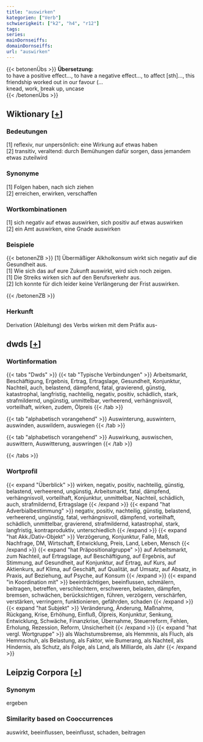 ```yaml
---
title: "auswirken"
kategorien: ["Verb"]
schwierigkeit: ["k2", "h4", "r12"]
tags:
series:
mainDornseiffs:
domainDornseiffs:
url: "auswirken"
---
```


{{< betonenÜbs >}}
**Übersetzung:**  
to have a positive effect..., to have a negative effect..., to affect [sth]..., this friendship worked out in our favour (...  
knead, work, break up, uncase  
{{< /betonenÜbs >}}

## Wiktionary [[+](https://de.wiktionary.org/wiki/auswirken)]

### Bedeutungen
[1] reflexiv, nur unpersönlich: eine Wirkung auf etwas haben  
[2] transitiv, veraltend: durch Bemühungen dafür sorgen, dass jemandem etwas zuteilwird  

### Synonyme
[1] Folgen haben, nach sich ziehen  
[2] erreichen, erwirken, verschaffen  

### Wortkombinationen
[1] sich negativ auf etwas auswirken, sich positiv auf etwas auswirken  
[2] ein Amt auswirken, eine Gnade auswirken  

### Beispiele
{{< betonenZB >}}
[1] Übermäßiger Alkholkonsum wirkt sich negativ auf die Gesundheit aus.  
[1] Wie sich das auf eure Zukunft auswirkt, wird sich noch zeigen.  
[1] Die Streiks wirken sich auf den Berufsverkehr aus.  
[2] Ich konnte für dich leider keine Verlängerung der Frist auswirken.  

{{< /betonenZB >}}
### Herkunft
Derivation (Ableitung) des Verbs wirken mit dem Präfix aus-  



## dwds [[+](https://www.dwds.de/wb/auswirken)]

### Wortinformation
{{< tabs "Dwds" >}}
{{< tab "Typische Verbindungen" >}}
Arbeitsmarkt, Beschäftigung, Ergebnis, Ertrag, Ertragslage, Gesundheit, Konjunktur, Nachteil, auch, belastend, dämpfend, fatal, gravierend, günstig, katastrophal, langfristig, nachteilig, negativ, positiv, schädlich, stark, strafmildernd, ungünstig, unmittelbar, verheerend, verhängnisvoll, vorteilhaft, wirken, zudem, Ölpreis
{{< /tab >}}

{{< tab "alphabetisch vorangehend" >}}
Auswinterung, auswintern, auswinden, auswildern, auswiegen
{{< /tab >}}

{{< tab "alphabetisch vorangehend" >}}
Auswirkung, auswischen, auswittern, Auswitterung, auswringen
{{< /tab >}}

{{< /tabs >}}

### Wortprofil
{{< expand "Überblick" >}} wirken, negativ, positiv, nachteilig, günstig, belastend, verheerend, ungünstig, Arbeitsmarkt, fatal, dämpfend, verhängnisvoll, vorteilhaft, Konjunktur, unmittelbar, Nachteil, schädlich, auch, strafmildernd, Ertragslage {{< /expand >}}
{{< expand "hat Adverbialbestimmung" >}} negativ, positiv, nachteilig, günstig, belastend, verheerend, ungünstig, fatal, verhängnisvoll, dämpfend, vorteilhaft, schädlich, unmittelbar, gravierend, strafmildernd, katastrophal, stark, langfristig, kontraproduktiv, unterschiedlich {{< /expand >}}
{{< expand "hat Akk./Dativ-Objekt" >}} Verzögerung, Konjunktur, Falle, Maß, Nachfrage, DM, Wirtschaft, Entwicklung, Preis, Land, Leben, Mensch {{< /expand >}}
{{< expand "hat Präpositionalgruppe" >}} auf Arbeitsmarkt, zum Nachteil, auf Ertragslage, auf Beschäftigung, auf Ergebnis, auf Stimmung, auf Gesundheit, auf Konjunktur, auf Ertrag, auf Kurs, auf Aktienkurs, auf Klima, auf Geschäft, auf Qualität, auf Umsatz, auf Absatz, in Praxis, auf Beziehung, auf Psyche, auf Konsum {{< /expand >}}
{{< expand "in Koordination mit" >}} beeinträchtigen, beeinflussen, schmälern, beitragen, betreffen, verschlechtern, erschweren, belasten, dämpfen, bremsen, schwächen, berücksichtigen, führen, verzögern, verschärfen, verstärken, verringern, funktionieren, gefährden, schaden {{< /expand >}}
{{< expand "hat Subjekt" >}} Veränderung, Änderung, Maßnahme, Rückgang, Krise, Erhöhung, Einfluß, Ölpreis, Konjunktur, Senkung, Entwicklung, Schwäche, Finanzkrise, Übernahme, Steuerreform, Fehlen, Erholung, Rezession, Reform, Unsicherheit {{< /expand >}}
{{< expand "hat vergl. Wortgruppe" >}} als Wachstumsbremse, als Hemmnis, als Fluch, als Hemmschuh, als Belastung, als Faktor, wie Bumerang, als Nachteil, als Hindernis, als Schutz, als Folge, als Land, als Milliarde, als Jahr {{< /expand >}}

## Leipzig Corpora [[+](https://corpora.uni-leipzig.de/en/res?word=auswirken&corpusId=deu_newscrawl-public_2018)]


### Synonym
ergeben


### Similarity based on Cooccurrences
auswirkt, beeinflussen, beeinflusst, schaden, beitragen

